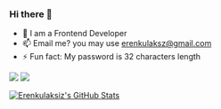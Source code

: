### Hi there 👋

- 🔭 I am a Frontend Developer
- 📫 Email me? you may use erenkulaksz@gmail.com
- ⚡ Fun fact: My password is 32 characters length

![](https://komarev.com/ghpvc/?username=erenkulaksiz&color=ff0000&labelColor=ff0000)
![](https://img.shields.io/badge/%20Projects-4-brightgreen?labelColor=7D898B)

[![Erenkulaksiz's GitHub Stats](https://github-readme-stats.vercel.app/api?username=erenkulaksiz)](https://github.com/anuraghazra/github-readme-stats)
